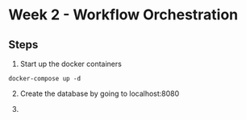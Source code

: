 # Week 2 - Workflow Orchestration

## Steps

1. Start up the docker containers
```
docker-compose up -d
```

2. Create the database by going to localhost:8080


3. 